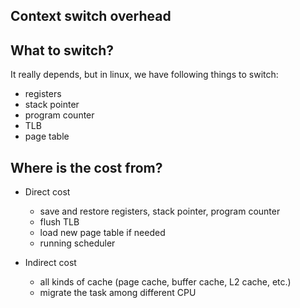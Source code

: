 Context switch overhead
---

What to switch?
---
It really depends, but in linux, we have following things to switch:
- registers
- stack pointer
- program counter
- TLB
- page table

Where is the cost from?
---

- Direct cost
    - save and restore registers, stack pointer, program counter
    - flush TLB
    - load new page table if needed
    - running scheduler
    
- Indirect cost
    - all kinds of cache (page cache, buffer cache, L2 cache, etc.)
    - migrate the task among different CPU